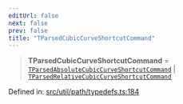 ```yaml
---
editUrl: false
next: false
prev: false
title: "TParsedCubicCurveShortcutCommand"
---
```


> **TParsedCubicCurveShortcutCommand** = [`TParsedAbsoluteCubicCurveShortcutCommand`](/api/type-aliases/tparsedabsolutecubiccurveshortcutcommand/) \| [`TParsedRelativeCubicCurveShortcutCommand`](/api/type-aliases/tparsedrelativecubiccurveshortcutcommand/)

Defined in: [src/util/path/typedefs.ts:184](https://github.com/fabricjs/fabric.js/blob/8206f10a405480a7ba988ff6cfdde6412c1f13f8/src/util/path/typedefs.ts#L184)
